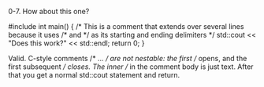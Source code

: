 0-7. How about this one?

#include <iostream>
int main() {
/* This is a comment that extends over several lines
   because it uses /* and */ as its starting and ending delimiters */
    std::cout << "Does this work?" << std::endl;
    return 0;
}

Valid. C-style comments /* … */ are not nestable: the first /* opens, and the first subsequent */ closes. The inner /* in the comment body is just text. After that you get a normal std::cout statement and return.
